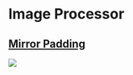 # Image Processor

## [Mirror Padding](./mirror_padding/)

![](./mirror_padding/samples/result_1.jpg)

